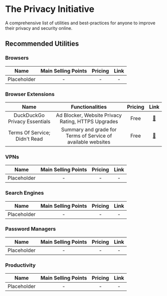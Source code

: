 # The Privacy Initiative

A comprehensive list of utilities and best-practices for anyone to improve their privacy and security online.

## Recommended Utilities

### Browsers


| Name                               |  Main Selling Points                                | Pricing           | Link |
| :---------------------------------:|:--------------------------------------------------: | :----------------:|:----:|
| Placeholder | - | - | - |


### Browser Extensions


| Name                               |  Functionalities                                    | Pricing           | Link |
| :---------------------------------:|:--------------------------------------------------: | :----------------:|:----:|
| DuckDuckGo Privacy Essentials      | Ad Blocker, Website Privacy Rating, HTTPS Upgrades  | Free | [🔗](https://chrome.google.com/webstore/detail/duckduckgo-privacy-essent/bkdgflcldnnnapblkhphbgpggdiikppg/)   |
| Terms Of Service; Didn't Read      | Summary and grade for Terms of Service of available websites  | Free | [🔗](https://tosdr.org/downloads.html)   |

### VPNs

| Name                               |  Main Selling Points                                | Pricing           | Link |
| :---------------------------------:|:--------------------------------------------------: | :----------------:|:----:|
| Placeholder | - | - | - |

### Search Engines

| Name                               |  Main Selling Points                                | Pricing           | Link |
| :---------------------------------:|:--------------------------------------------------: | :----------------:|:----:|
| Placeholder | - | - | - |

### Password Managers

| Name                               |  Main Selling Points                                | Pricing           | Link |
| :---------------------------------:|:--------------------------------------------------: | :----------------:|:----:|
| Placeholder | - | - | - |

### Productivity

| Name                               |  Main Selling Points                                | Pricing           | Link |
| :---------------------------------:|:--------------------------------------------------: | :----------------:|:----:|
| Placeholder | - | - | - |
